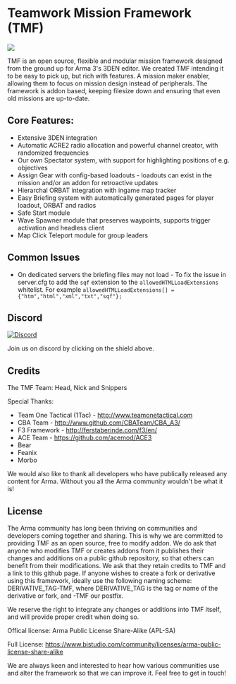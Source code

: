 # Teamwork Mission Framework (TMF)

<img src="http://teamonetactical.com/logo_tmf_ca.png">

TMF is an open source, flexible and modular mission framework designed from the ground up for Arma 3's 3DEN editor.
We created TMF intending it to be easy to pick up, but rich with features. A mission maker enabler, allowing them to focus on mission design instead of peripherals.
The framework is addon based, keeping filesize down and ensuring that even old missions are up-to-date.

## Core Features:
- Extensive 3DEN integration
- Automatic ACRE2 radio allocation and powerful channel creator, with randomized frequencies
- Our own Spectator system, with support for highlighting positions of e.g. objectives
- Assign Gear with config-based loadouts - loadouts can exist in the mission and/or an addon for retroactive updates
- Hierarchal ORBAT integration with ingame map tracker
- Easy Briefing system with automatically generated pages for player loadout, ORBAT and radios
- Safe Start module
- Wave Spawner module that preserves waypoints, supports trigger activation and headless client
- Map Click Teleport module for group leaders

## Common Issues
- On dedicated servers the briefing files may not load - To fix the issue in server.cfg to add the `sqf` extension to the `allowedHTMLLoadExtensions` whitelist. For example `allowedHTMLLoadExtensions[] = {"htm","html","xml","txt","sqf"};`

## Discord
[![Discord](https://img.shields.io/discord/162548584342880256.svg)](https://discord.gg/0uICmkBFR3w3dKbJ)

Join us on discord by clicking on the shield above.

## Credits
The TMF Team:
Head, Nick and Snippers

Special Thanks:
- Team One Tactical (1Tac) - http://www.teamonetactical.com
- CBA Team - http://www.github.com/CBATeam/CBA_A3/
- F3 Framework - http://ferstaberinde.com/f3/en/
- ACE Team - https://github.com/acemod/ACE3
- Bear
- Feanix
- Morbo

We would also like to thank all developers who have publically released any content for Arma. Without you all the Arma community wouldn't be what it is!

## License
The Arma community has long been thriving on communities and developers coming together and sharing.
This is why we are committed to providing TMF as an open source, free to modify addon.
We do ask that anyone who modifies TMF or creates addons from it publishes their changes and additions on a public github repository, so that others can benefit from their modifications.
We ask that they retain credits to TMF and a link to this github page.
If anyone wishes to create a fork or derivative using this framework, ideally use the following naming scheme:
DERIVATIVE_TAG-TMF, where DERIVATIVE_TAG is the tag or name of the derivative or fork, and -TMF our postfix.

We reserve the right to integrate any changes or additions into TMF itself, and will provide proper credit when doing so.

Offical license: Arma Public License Share-Alike (APL-SA)

Full License: https://www.bistudio.com/community/licenses/arma-public-license-share-alike

We are always keen and interested to hear how various communities use and alter the framework so that we can improve it. Feel free to get in touch!
